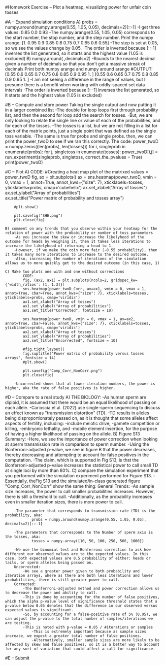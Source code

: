#Homework Exercise – Plot a heatmap, visualizing power for unfair coin tosses



#A – Expand simulation conditions
	A) probs = numpy.around(numpy.arange(0.55, 1.05, 0.05), decimals=2)[::-1]
		-I get three values:
			0.85
			0.0
			0.93
		-The numpy.arange(0.55, 1.05, 0.05) corresponds to the start number, the stop number, and the step number.
			Print the numpy arange: [1.   0.95 0.9  0.85 0.8  0.75 0.7  0.65 0.6  0.55]
		-The step is set at 0.05, so we see the values change by 0.05. 
		-The order is inverted because [::-1] inverses the list generated, so it starts and the highest value (1.05 is excluded)
	B) numpy.around( ,decimals=2)
		-Rounds to the nearest decimal given a number of decimals so that you don't get a massive streak of decimals
			Print both numpy arange and numpy around arange
			#OUTPUT:
			[0.55 0.6  0.65 0.7  0.75 0.8  0.85 0.9  0.95 1.  ]
			[0.55 0.6  0.65 0.7  0.75 0.8  0.85 0.9  0.95 1.  ]
		-I am not seeing a difference in the range of values, but I presume there is a benefit when working with oddly-spaced set data intervals
		-The order is inverted because [::-1] inverses the list generated, so it starts and the highest value (1.05 is excluded)

#B – Compute and store power
	Taking the single output and now putting it in a larger combined list
		-The double for loop loops first through probability list, and then the second for loop add the search for tosses.
		-But, we are only looking to relate the single line or value of each of the probabilities, and for each of the tosses. 
		-The tosses is a list, but we are not filling in a list for each of the matrix points, just a single point that was defined as the single toss variable. 
		-The same is true for probs and single probs. then, we can print the power_twoD to see if we ran this correctly.
		 The code:
	power_twoD = numpy.zeros((len(probs), len(tosses)))
	for i, singleprob in enumerate(probs):
	    for j, singletoss in enumerate(tosses):
	        power_twoD[i,j] = run_experiment(singleprob, singletoss, correct_the_pvalues = True)
	print(power_twoD)
	

#C – Plot
	A)
		CODE:
		#Creating a heat map plot of the matrixed values = power_twoD
		fig, ax = plt.subplots()
		ax = sns.heatmap(power_twoD, vmin = 0, vmax = 1, annot=True, annot_kws={"size": 7}, xticklabels=tosses, yticklabels=probs, cmap='cubehelix')
		ax.set_xlabel("Array of tosses")
		ax.set_ylabel("Array of probabilities")    
		ax.set_title("Power matrix of probability and tosses array")

		#plt.show()

		plt.savefig("SHE.png")
		plt.close(fig)

	B) comment on any trends that you observe within your heatmap for the relation of power with the probability or number of toss parameters
		-As you increase the skew or increase the likelyhood of the outcome for heads by weighing it, then it takes less iterations to increase the likelyhood of returning a head to 1.
		-However, if we make the coin more fair (~0.55 probability), then it takes many more iterations to increase to the desired outcome.
		-Also, increasing the number of iterations of the simulation allows us to more quickly get to the desired outcome (in this case, 1)
		
	C) Make two plots one with and one without corrections
			CODE:
			fig, (ax2, ax1) = plt.subplots(ncols=2, gridspec_kw={'width_ratios': [1, 1.3]})
			sns.heatmap(power_twoD_Corr, ax=ax1, vmin = 0, vmax = 1, annot=True, cbar=True, annot_kws={"size": 7}, xticklabels=tosses, yticklabels=probs, cmap='viridis')
			ax1.set_xlabel("Array of tosses")
			ax1.set_ylabel("Array of probabilities")    
			ax1.set_title("Corrected", fontsize = 10)

			sns.heatmap(power_twoD, vmin = 0, vmax = 1, ax=ax2, annot=True, cbar=False, annot_kws={"size": 7}, xticklabels=tosses, yticklabels=probs, cmap='viridis')
			ax2.set_xlabel("Array of tosses")
			ax2.set_ylabel("Array of probabilities")    
			ax2.set_title("Uncorrected", fontsize = 10)

			#fig.tight_layout()
			fig.suptitle('Power matrix of probability versus tosses arrays', fontsize = 14)
			#plt.show()

			plt.savefig("Comp_Corr_NonCorr.png")
			plt.close(fig)
		
		-Uncorrected shows that at lower iteration numbers, the power is higher, aka the rate of false positives is higher.

#D – Compare to a real study
	A) THE BIOLOGY:
		-As human sperm are diploid, it is assumed that there would be an equal likelihood of passing on each allele.
		-Carioscia et al. (2022) use single-sperm sequencing to discuss an effect known as "transmission distortion" (TD).
		-TD results in alleles being disproportionately passed on, as it is thought that some alleles affect aspects of fertility, including:
			-include meiotic drive,
			-gamete competition or killing,
			-embryonic lethality, and
			-mobile element insertion,
		for the purpose of having a higher likelihood of passing on the allele. 
	B) Figure S13 Summary:
		-Here, we see the importance of power correction when looking at sperm transmission rate in comparison to sperm number.
		-Using the Bonferroni-adjusted p-value, we see in figure B that the power decreases, thereby decreasing and attempting to account for false positives in the computation.
		-The claim, which is supported in Fig S13, is that the Bonferroni-adjusted p-value increases the statistical power to call small TD at single loci by more than 80%.
	C) compare the simulation experiment that you performed with the simulation experiment performed for Figure S13.
		-Essentially, theFig S13 and the simulated/in-class generated figure "Comp_Corr_NonCorr" show the same thing:
			General Trends:
				-As sample size increases, the power to call smaller probabilities increases. However, there is still a threshold to call.
				-Additionally, as the probability increases even in smaller iteration sizes, there is more power to call.
			
		-The parameter that corresponds to transmission rate (TD) is the probability, aka:
				probs = numpy.around(numpy.arange(0.55, 1.05, 0.05), decimals=2)[::-1]
				
		-The parameters that corresponds to the Number of sperm axis is the tosses, aka:
				tosses = numpy.array([10, 50, 100, 250, 500, 1000])
				
		-We use the binomial test and Bonferroni correction to ask how different our observed values are to the expected values. In this case, both expected values are 0.5 probability of either: heads or tails, or sperm alleles being passed on.
		Uncorrected:
			-We see a greater power given to both probability and iteration arrays, where as there are both less iterations and lower probabilities, there is still greater power to call.
		Corrected:
			-The Bonferroni-adjusted method and power correction allows us to decrease the power and ability to call.
			-This is done by accounting for the number of false positives, which the alpha p-value level of significance threshold states that a p-value below 0.05 denotes that the difference in our observed versus expected values is significant.
			-So, by accounting for a false-positive rate of 5% (0.05), we can adjust the p-value to the total number of samples/iterations we are testing.
			-This is noted with p-value = 0.05 / #iterations or samples
				-This is extremely important because as sample sizes increase, we expect a greater total number of false positives.
				-Alternatively, smaller sample sizes are more likely to be affected by skew and false positives, so it is a better way to account for any sort of variation that could affect a call for significance.
		
				
#E – Submit